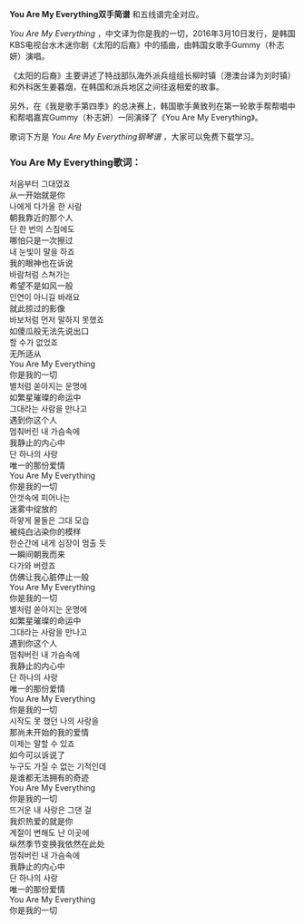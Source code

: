 

**You Are My Everything双手简谱** 和五线谱完全对应。

_You Are My Everything_
，中文译为你是我的一切，2016年3月10日发行，是韩国KBS电视台水木迷你剧《太阳的后裔》中的插曲，由韩国女歌手Gummy（朴志妍）演唱。

《太阳的后裔》主要讲述了特战部队海外派兵组组长柳时镇（港澳台译为刘时镇）和外科医生姜暮烟，在韩国和派兵地区之间往返相爱的故事。

另外，在《我是歌手第四季》的总决赛上，韩国歌手黄致列在第一轮歌手帮帮唱中和帮唱嘉宾Gummy（朴志妍）一同演绎了《You Are My
Everything》。

歌词下方是 _You Are My Everything钢琴谱_ ，大家可以免费下载学习。

### You Are My Everything歌词：

처음부터 그대였죠  
从一开始就是你  
나에게 다가올 한 사람  
朝我靠近的那个人  
단 한 번의 스침에도  
哪怕只是一次擦过  
내 눈빛이 말을 하죠  
我的眼神也在诉说  
바람처럼 스쳐가는  
希望不是如风一般  
인연이 아니길 바래요  
就此掠过的影像  
바보처럼 먼저 말하지 못했죠  
如傻瓜般无法先说出口  
할 수가 없었죠  
无所适从  
You Are My Everything  
你是我的一切  
별처럼 쏟아지는 운명에  
如繁星璀璨的命运中  
그대라는 사람을 만나고  
遇到你这个人  
멈춰버린 내 가슴속에  
我静止的内心中  
단 하나의 사랑  
唯一的那份爱情  
You Are My Everything  
你是我的一切  
안갯속에 피어나는  
迷雾中绽放的  
하얗게 물들은 그대 모습  
被纯白沾染你的模样  
한순간에 내게 심장이 멈출 듯  
一瞬间朝我而来  
다가와 버렸죠  
仿佛让我心脏停止一般  
You Are My Everything  
你是我的一切  
별처럼 쏟아지는 운명에  
如繁星璀璨的命运中  
그대라는 사람을 만나고  
遇到你这个人  
멈춰버린 내 가슴속에  
我静止的内心中  
단 하나의 사랑  
唯一的那份爱情  
You Are My Everything  
你是我的一切  
시작도 못 했던 나의 사랑을  
那尚未开始的我的爱情  
이제는 말할 수 있죠  
如今可以诉说了  
누구도 가질 수 없는 기적인데  
是谁都无法拥有的奇迹  
You Are My Everything  
你是我的一切  
뜨거운 내 사랑은 그댄 걸  
我炽热爱的就是你  
계절이 변해도 난 이곳에  
纵然季节变换我依然在此处  
멈춰버린 내 가슴속에  
我静止的内心中  
단 하나의 사랑  
唯一的那份爱情  
You Are My Everything  
你是我的一切


